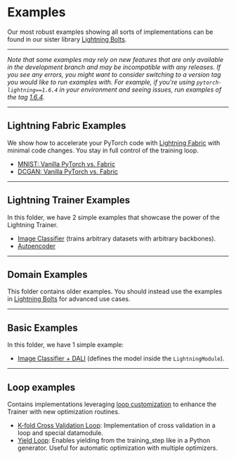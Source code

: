 # Examples

Our most robust examples showing all sorts of implementations
can be found in our sister library [Lightning Bolts](https://pytorch-lightning.readthedocs.io/en/latest/ecosystem/bolts.html).

______________________________________________________________________

*Note that some examples may rely on new features that are only available in the development branch and may be incompatible with any releases.*
*If you see any errors, you might want to consider switching to a version tag you would like to run examples with.*
*For example, if you're using `pytorch-lightning==1.6.4` in your environment and seeing issues, run examples of the tag [1.6.4](https://github.com/Lightning-AI/lightning/tree/1.6.4/pl_examples).*

______________________________________________________________________

## Lightning Fabric Examples

We show how to accelerate your PyTorch code with [Lightning Fabric](https://pytorch-lightning.readthedocs.io/en/latest/fabric/fabric.html) with minimal code changes.
You stay in full control of the training loop.

- [MNIST: Vanilla PyTorch vs. Fabric](fabric/image_classifier/README.md)
- [DCGAN: Vanilla PyTorch vs. Fabric](fabric/dcgan/README.md)

______________________________________________________________________

## Lightning Trainer Examples

In this folder, we have 2 simple examples that showcase the power of the Lightning Trainer.

- [Image Classifier](pl_basics/backbone_image_classifier.py) (trains arbitrary datasets with arbitrary backbones).
- [Autoencoder](pl_basics/autoencoder.py)

______________________________________________________________________

## Domain Examples

This folder contains older examples. You should instead use the examples
in [Lightning Bolts](https://pytorch-lightning.readthedocs.io/en/latest/ecosystem/bolts.html)
for advanced use cases.

______________________________________________________________________

## Basic Examples

In this folder, we have 1 simple example:

- [Image Classifier + DALI](pl_integrations/dali_image_classifier.py) (defines the model inside the `LightningModule`).

______________________________________________________________________

## Loop examples

Contains implementations leveraging [loop customization](https://pytorch-lightning.readthedocs.io/en/latest/extensions/loops.html) to enhance the Trainer with new optimization routines.

- [K-fold Cross Validation Loop](pl_loops/kfold.py): Implementation of cross validation in a loop and special datamodule.
- [Yield Loop](pl_loops/yielding_training_step.py): Enables yielding from the training_step like in a Python generator. Useful for automatic optimization with multiple optimizers.
